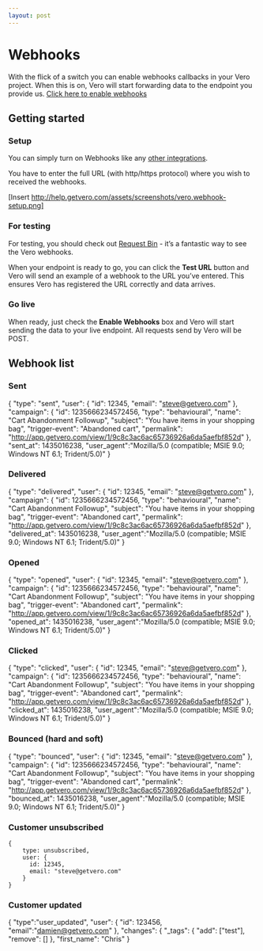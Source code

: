 ```yaml
---
layout: post
---
```


# Webhooks

With the flick of a switch you can enable webhooks callbacks in your Vero project. When this is on, Vero will start forwarding data to the endpoint you provide us. [Click here to enable webhooks](https://app.getvero.com/settings/integrations/webhooks)

## Getting started

### Setup

You can simply turn on Webhooks like any [other integrations](https://app.getvero.com/settings/integrations).

You have to enter the full URL (with http/https protocol) where you wish to received the webhooks.

[Insert http://help.getvero.com/assets/screenshots/vero.webhook-setup.png]

### For testing

For testing, you should check out [Request Bin](http://requestb.in/) - it’s a fantastic way to see the Vero webhooks.

When your endpoint is ready to go, you can click the **Test URL** button and Vero will send an example of a webhook to the URL you’ve entered. This ensures Vero has registered the URL correctly and data arrives.

### Go live

When ready, just check the **Enable Webhooks** box and Vero will start sending the data to your live endpoint. All requests send by Vero will be POST.

## Webhook list

### Sent

  {
        "type": "sent",
        "user": {
            "id": 12345,
            "email": "steve@getvero.com"
        },
        "campaign": {
            "id": 1235666234572456,
            "type": "behavioural",
            "name": "Cart Abandonment Followup",
            "subject": "You have items in your shopping bag",
            "trigger-event": "Abandoned cart",
            "permalink": "http://app.getvero.com/view/1/9c8c3ac6ac65736926a6da5aefbf852d"
         },
         "sent_at": 1435016238,
         "user_agent":"Mozilla/5.0 (compatible; MSIE 9.0; Windows NT 6.1; Trident/5.0)"
    }

### Delivered

  {
        "type": "delivered",
        "user": {
            "id": 12345,
            "email": "steve@getvero.com"
        },
        "campaign": {
            "id": 1235666234572456,
            "type": "behavioural",
            "name": "Cart Abandonment Followup",
            "subject": "You have items in your shopping bag",
            "trigger-event": "Abandoned cart",
            "permalink": "http://app.getvero.com/view/1/9c8c3ac6ac65736926a6da5aefbf852d"
         },
         "delivered_at": 1435016238,
         "user_agent":"Mozilla/5.0 (compatible; MSIE 9.0; Windows NT 6.1; Trident/5.0)"
    }

### Opened

  {
        "type": "opened",
        "user": {
            "id": 12345,
            "email": "steve@getvero.com"
        },
        "campaign": {
            "id": 1235666234572456,
            "type": "behavioural",
            "name": "Cart Abandonment Followup",
            "subject": "You have items in your shopping bag",
            "trigger-event": "Abandoned cart",
            "permalink": "http://app.getvero.com/view/1/9c8c3ac6ac65736926a6da5aefbf852d"
         },
         "opened_at": 1435016238,
         "user_agent":"Mozilla/5.0 (compatible; MSIE 9.0; Windows NT 6.1; Trident/5.0)"
    }

### Clicked

  {
        "type": "clicked",
        "user": {
            "id": 12345,
            "email": "steve@getvero.com"
        },
        "campaign": {
            "id": 1235666234572456,
            "type": "behavioural",
            "name": "Cart Abandonment Followup",
            "subject": "You have items in your shopping bag",
            "trigger-event": "Abandoned cart",
            "permalink": "http://app.getvero.com/view/1/9c8c3ac6ac65736926a6da5aefbf852d"
         },
         "clicked_at": 1435016238,
         "user_agent":"Mozilla/5.0 (compatible; MSIE 9.0; Windows NT 6.1; Trident/5.0)"
    }

### Bounced (hard and soft)

  {
        "type": "bounced",
        "user": {
            "id": 12345,
            "email": "steve@getvero.com"
        },
        "campaign": {
            "id": 1235666234572456,
            "type": "behavioural",
            "name": "Cart Abandonment Followup",
            "subject": "You have items in your shopping bag",
            "trigger-event": "Abandoned cart",
            "permalink": "http://app.getvero.com/view/1/9c8c3ac6ac65736926a6da5aefbf852d"
         },
         "bounced_at": 1435016238,
         "user_agent":"Mozilla/5.0 (compatible; MSIE 9.0; Windows NT 6.1; Trident/5.0)"
    }

### Customer unsubscribed

    {
        type: unsubscribed,
        user: {
          id: 12345,
          email: "steve@getvero.com"
        }
    }

### Customer updated

  {
    "type":"user_updated",
    "user": {
        "id": 123456,
        "email":"damien@getvero.com"
    },
    "changes": {
        "_tags": {
          "add": ["test"],
          "remove": []
        },
        "first_name": "Chris"
    }